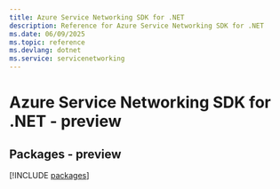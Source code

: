 ```yaml
---
title: Azure Service Networking SDK for .NET
description: Reference for Azure Service Networking SDK for .NET
ms.date: 06/09/2025
ms.topic: reference
ms.devlang: dotnet
ms.service: servicenetworking
---
```

# Azure Service Networking SDK for .NET - preview
## Packages - preview
[!INCLUDE [packages](service-networking-index.md)]